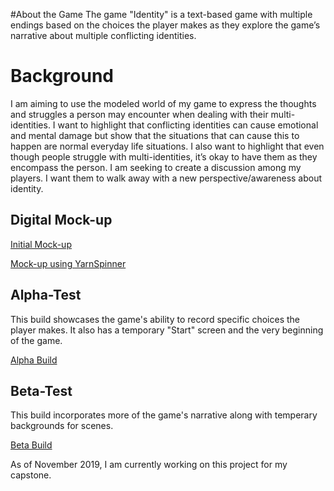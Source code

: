 #About the Game
The game "Identity" is a text-based game with multiple endings based on the choices the player makes as they explore the game’s narrative about multiple conflicting identities. 

# Background
I am aiming to use the modeled world of my game to express the thoughts and struggles a person may encounter when dealing with their multi-identities. I want to highlight that conflicting identities can cause emotional and mental damage but show that the situations that can cause this to happen are normal everyday life situations. I also want to highlight that even though people struggle with multi-identities, it’s okay to have them as they encompass the person. I am seeking to create a discussion among my players. I want them to walk away with a new perspective/awareness about identity.

## Digital Mock-up
<a href="https://ctran15.github.io/Identity/Digital%20Mock%20Ups/Initial%20Attempt/">Initial Mock-up<a> 

<a href="https://ctran15.github.io/Identity/Digital%20Mock%20Ups/YarnSpinner%20Attempt/">Mock-up using YarnSpinner<a>
  
## Alpha-Test
This build showcases the game's ability to record specific choices the player makes. It also has a temporary "Start" screen and the very beginning of the game.

<a href="https://ctran15.github.io/Identity/AlphaTest/">Alpha Build<a>
  
## Beta-Test
This build incorporates more of the game's narrative along with temperary backgrounds for scenes.

<a href="https://ctran15.github.io/Identity/BetaTest/">Beta Build<a>
  

As of November 2019, I am currently working on this project for my capstone.
